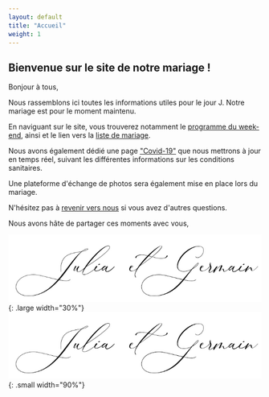 ```yaml
---
layout: default
title: "Accueil"
weight: 1
---
```


## Bienvenue sur le site de notre mariage !

Bonjour à tous,

Nous rassemblons ici toutes les informations utiles pour le jour J. Notre mariage est pour le moment maintenu.

En naviguant sur le site, vous trouverez notamment le [programme du week-end](/informations-pratiques), ainsi et le lien vers la [liste de mariage](https://www.1001listes.fr/notremariage/juliaetgermain).

Nous avons également dédié une page ["Covid-19"](/covid) que nous mettrons à jour en temps réel, suivant les différentes informations sur les conditions sanitaires.

Une plateforme d'échange de photos sera également mise en place lors du mariage.

N'hésitez pas à [revenir vers nous](/contact) si vous avez d'autres questions.

Nous avons hâte de partager ces moments avec vous,

![signature](/assets/Signature.jpg){: .large width="30%"}
![signature](/assets/Signature.jpg){: .small width="90%"}
